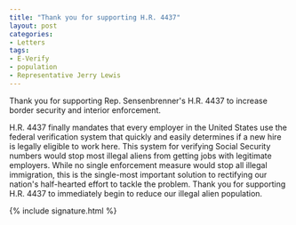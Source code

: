 ```yaml
---
title: "Thank you for supporting H.R. 4437"
layout: post
categories:
- Letters
tags:
- E-Verify
- population
- Representative Jerry Lewis
---
```


Thank you for supporting Rep. Sensenbrenner's H.R. 4437 to increase border security and interior enforcement.

H.R. 4437 finally mandates that every employer in the United States use the federal verification system that quickly and easily determines if a new hire is legally eligible to work here. This system for verifying Social Security numbers would stop most illegal aliens from getting jobs with legitimate employers. While no single enforcement measure would stop all illegal immigration, this is the single-most important solution to rectifying our nation's half-hearted effort to tackle the problem. Thank you for supporting H.R. 4437 to immediately begin to reduce our illegal alien population.

{% include signature.html %}
